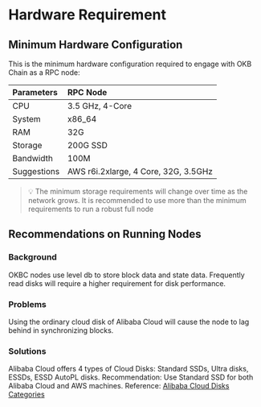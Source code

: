 # Hardware Requirement
## Minimum Hardware Configuration
This is the minimum hardware configuration required to engage with OKB Chain as a RPC node:

| Parameters | RPC Node  |
| :------------ | :------------------------- |
| CPU | 3.5 GHz, 4-Core  |
| System  | x86_64  |
| RAM | 32G  |
| Storage | 200G SSD  |
| Bandwidth | 100M  |
| Suggestions |  AWS r6i.2xlarge, 4 Core, 32G, 3.5GHz |

>💡 The minimum storage requirements will change over time as the network grows. It is recommended to use more than the minimum requirements to run a robust full node

## Recommendations on Running Nodes
### Background
OKBC nodes use level db to store block data and state data. Frequently read disks will require a higher requirement for disk performance.
### Problems
Using the ordinary cloud disk of Alibaba Cloud will cause the node to lag behind in synchronizing blocks.
### Solutions
Alibaba Cloud offers 4 types of Cloud Disks: Standard SSDs, Ultra disks, ESSDs, ESSD AutoPL disks.
Recommendation: Use Standard SSD for both Alibaba Cloud and AWS machines.
Reference: [Alibaba Cloud Disks Categories](https://www.alibabacloud.com/help/en/elastic-compute-service/latest/block-storage-overview-disks "Alibaba Cloud Disks Categories")